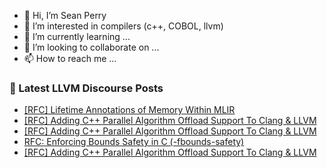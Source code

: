 - 👋 Hi, I’m Sean Perry
- 👀 I’m interested in compilers (c++, COBOL, llvm)
- 🌱 I’m currently learning ...
- 💞️ I’m looking to collaborate on ...
- 📫 How to reach me ...

<!---
s66perry/s66perry is a ✨ special ✨ repository because its `README.md` (this file) appears on your GitHub profile.
You can click the Preview link to take a look at your changes.
--->
### 📕 Latest LLVM Discourse Posts

<!-- DISCOURSE-LLVM:START -->
- [[RFC] Lifetime Annotations of Memory Within MLIR](https://discourse.llvm.org/t/rfc-lifetime-annotations-of-memory-within-mlir/72697#post_8)
- [[RFC] Adding C++ Parallel Algorithm Offload Support To Clang &amp; LLVM](https://discourse.llvm.org/t/rfc-adding-c-parallel-algorithm-offload-support-to-clang-llvm/72159?page=2#post_39)
- [[RFC] Adding C++ Parallel Algorithm Offload Support To Clang &amp; LLVM](https://discourse.llvm.org/t/rfc-adding-c-parallel-algorithm-offload-support-to-clang-llvm/72159?page=2#post_38)
- [RFC: Enforcing Bounds Safety in C &lpar;-fbounds-safety&rpar;](https://discourse.llvm.org/t/rfc-enforcing-bounds-safety-in-c-fbounds-safety/70854?page=6#post_112)
- [[RFC] Adding C++ Parallel Algorithm Offload Support To Clang &amp; LLVM](https://discourse.llvm.org/t/rfc-adding-c-parallel-algorithm-offload-support-to-clang-llvm/72159?page=2#post_37)
<!-- DISCOURSE-LLVM:END -->
